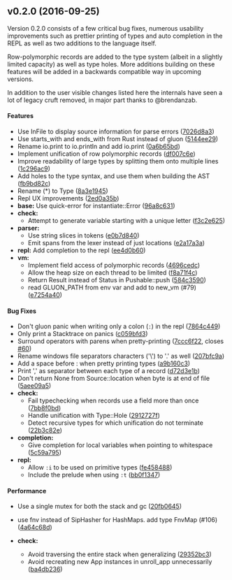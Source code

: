 <a name="v0.2.0"></a>
## v0.2.0  (2016-09-25)

Version 0.2.0 consists of a few critical bug fixes, numerous usability improvements such as prettier printing of types and auto completion in the REPL as well as two additions to the language itself.

Row-polymorphic records are added to the type system (albeit in a slightly limited capacity) as well as type holes. More additions building on these features will be added in a backwards compatible way in upcoming versions.

In addition to the user visible changes listed here the internals have seen a lot of legacy cruft removed, in major part thanks to @brendanzab.

#### Features

*   Use InFile to display source information for parse errors ([7026d8a3](https://github.com/gluon-lang/gluon/commit/7026d8a374d780e9b0f27b9910bd229e6160b28d))
*   Use starts_with and ends_with from Rust instead of gluon ([5144ee29](https://github.com/gluon-lang/gluon/commit/5144ee295d423ca95f96a35b687906c603ea19fb))
*   Rename io.print to io.println and add io.print ([0a6b65bd](https://github.com/gluon-lang/gluon/commit/0a6b65bdd3e95dff737f6a846a9c2eafa1fd9581))
*   Implement unification of row polymorphic records ([df007c6e](https://github.com/gluon-lang/gluon/commit/df007c6e8337f582466b75e4a25c3e300a7093ee))
*   Improve readability of large types by splitting them onto multiple lines ([1c296ac9](https://github.com/gluon-lang/gluon/commit/1c296ac9841dba57f93defc416135d2bc1a8c90d))
*   Add holes to the type syntax, and use them when building the AST ([fb9bd82c](https://github.com/gluon-lang/gluon/commit/fb9bd82ce7792332e8a660e3f0ea05843d50f6d5))
*   Rename (*) to Type ([8a3e1945](https://github.com/gluon-lang/gluon/commit/8a3e194581d3c9eef70e94660c3edb89f3706629))
*   Repl UX improvements ([2ed0a35b](https://github.com/gluon-lang/gluon/commit/2ed0a35bd0e194ae9bd37b189c3f4bb59f6c6845))
* **base:**  Use quick-error for instantiate::Error ([96a8c631](https://github.com/gluon-lang/gluon/commit/96a8c63101ea2bfd02f2351eca4fa18cb80f8ef2))
* **check:**
  *  Attempt to generate variable starting with a unique letter ([f3c2e625](https://github.com/gluon-lang/gluon/commit/f3c2e625dda1a5779f4915898fb9219770a7a5db))
* **parser:**
  *  Use string slices in tokens ([e0b7d840](https://github.com/gluon-lang/gluon/commit/e0b7d840cdb9095bb52f39f5ab08ec5d5a68b851))
  *  Emit spans from the lexer instead of just locations ([e2a17a3a](https://github.com/gluon-lang/gluon/commit/e2a17a3a1e6cacf4cb9254c50bb16ae1f09aa577))
* **repl:**  Add completion to the repl ([ee4d0b60](https://github.com/gluon-lang/gluon/commit/ee4d0b60aa83f17e481ec96d048524b76b0b3645))
* **vm:**
  *  Implement field access of polymorphic records ([4696cedc](https://github.com/gluon-lang/gluon/commit/4696cedcc0a25e796361c010cddd8e8405e9d678))
  *  Allow the heap size on each thread to be limited ([f8a71f4c](https://github.com/gluon-lang/gluon/commit/f8a71f4cb79744c12fabb8c2edb0e199a37750c3))
  *  Return Result instead of Status in Pushable::push ([584c3590](https://github.com/gluon-lang/gluon/commit/584c35903f1af2856a09e5178d2cd01e21155aca))
  *  read GLUON_PATH from env var and add to new_vm (#79) ([e7254a40](https://github.com/gluon-lang/gluon/commit/(e7254a40f24d53fac6074b1189eda66032f7efc7)))

#### Bug Fixes

*   Don't gluon panic when writing only a colon (`:`) in the repl ([7864c449](https://github.com/gluon-lang/gluon/commit/7864c44912561dbdd218ce28bda5465fad1f81ad))
*   Only print a Stacktrace on panics ([c059bfd3](https://github.com/gluon-lang/gluon/commit/c059bfd33d8a0908019fc397c19e1682f4886d6e))
*   Surround operators with parens when pretty-printing ([7ccc6f22](https://github.com/gluon-lang/gluon/commit/7ccc6f229f48f0077bbb90f666cad137ebfab788), closes [#60](https://github.com/gluon-lang/gluon/issues/60))
*   Rename windows file separators characters ('\\') to '.' as well ([207bfc9a](https://github.com/gluon-lang/gluon/commit/207bfc9a658cf97aca40ff5eaff8c86e36d3474b))
*   Add a space before : when pretty printing types ([a9b160c3](https://github.com/gluon-lang/gluon/commit/a9b160c3725584702b14f76e44bbc63487024268))
*   Print ',' as separator between each type of a record ([d72d3e1b](https://github.com/gluon-lang/gluon/commit/d72d3e1b7c9d4d7313a89837d0ad184ad1cfe41c))
*   Don't return None from Source::location when byte is at end of file ([5aee09a5](https://github.com/gluon-lang/gluon/commit/5aee09a5518fbff972683644cd99ab07a5674016))
* **check:**
  *  Fail typechecking when records use a field more than once ([7bb8f0bd](https://github.com/gluon-lang/gluon/commit/7bb8f0bdfc7c25de7e3bf4f19e624bbaca784ac3))
  *  Handle unification with Type::Hole ([2912727f](https://github.com/gluon-lang/gluon/commit/2912727f496c11680a277ce7bc2323a4abb6a6ac))
  *  Detect recursive types for which unification do not terminate ([22b3c82e](https://github.com/gluon-lang/gluon/commit/22b3c82ee0955ebcfec4e2367696d28629b8c7a3))
* **completion:**
  *  Give completion for local variables when pointing to whitespace ([5c59a795](https://github.com/gluon-lang/gluon/commit/5c59a795f8558e5f1711a033f17142b29a001451))
* **repl:**
  *  Allow `:i` to be used on primitive types ([fe458488](https://github.com/gluon-lang/gluon/commit/fe458488ca336df0e604d1962ab4dcef089565a6))
  *  Include the prelude when using `:t` ([bb0f1347](https://github.com/gluon-lang/gluon/commit/bb0f1347f327c8d1e7327db26e374bb8d759a0eb))

#### Performance

*   Use a single mutex for both the stack and gc ([20fb0645](https://github.com/gluon-lang/gluon/commit/20fb0645fd681914157a848c69b7694aee9d88af))
*   use fnv instead of SipHasher for HashMaps. add type FnvMap (#106) ([4a64c68d](https://github.com/gluon-lang/gluon/commit/4a64c68d8d04a6788f1fea3d6f25471b873ee8e2))

* **check:**
  *  Avoid traversing the entire stack when generalizing ([29352bc3](https://github.com/gluon-lang/gluon/commit/29352bc38f211cb6427c6107f1b178310b0db84b))
  *  Avoid recreating new App instances in unroll_app unnecessarily ([ba4db236](https://github.com/gluon-lang/gluon/commit/ba4db236d793bb5e23ae2463512cef191827f7c9))

